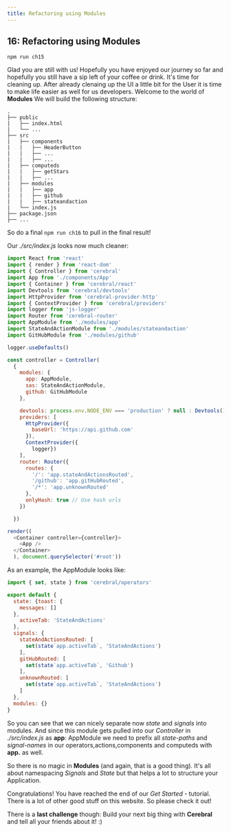 ```yaml
---
title: Refactoring using Modules
---
```


## 16: Refactoring using Modules

`npm run ch15`

Glad you are still with us! Hopefully you have enjoyed our journey so far and hopefully you still have a sip left of your coffee or drink.
It's time for cleaning up. After already clenaing up the UI a little bit for the User it is time to make life easier as well for us developers.
Welcome to the world of **Modules**
We will build the following structure:

```
.
├── public
|	├── index.html
|	└── ...
├── src
|	├── components
|	|	├── HeaderButton
|	|	├── ...
|	|	├── ...	
|	├── computeds	
|	|	├── getStars
|	|	├── ...
|	├── modules	
|	|	├── app
|	|	├── github
|	|	├── stateandaction
|	└── index.js
├── package.json
├── ...
```

So do a final `npm run ch16` to pull in the final result!

Our *./src/index.js* looks now much cleaner:
```js
import React from 'react'
import { render } from 'react-dom'
import { Controller } from 'cerebral'
import App from './components/App'
import { Container } from 'cerebral/react'
import Devtools from 'cerebral/devtools'
import HttpProvider from 'cerebral-provider-http'
import { ContextProvider } from 'cerebral/providers'
import logger from 'js-logger'
import Router from 'cerebral-router'
import AppModule from './modules/app'
import StateAndActionModule from './modules/stateandaction'
import GitHubModule from './modules/github'

logger.useDefaults()

const controller = Controller(
  {
    modules: {
      app: AppModule,
      sas: StateAndActionModule,
      github: GitHubModule
    },

    devtools: process.env.NODE_ENV === 'production' ? null : Devtools(),
    providers: [
      HttpProvider({
        baseUrl: 'https://api.github.com'
      }),
      ContextProvider({
        logger})
    ],
    router: Router({
      routes: {
        '/': 'app.stateAndActionsRouted',
        '/github': 'app.gitHubRouted',
        '/*': 'app.unknownRouted'
      },
      onlyHash: true // Use hash urls
    })

  })

render((
  <Container controller={controller}>
    <App />
  </Container>
  ), document.querySelector('#root'))

```

As an example, the AppModule looks like:

```js
import { set, state } from 'cerebral/operators'

export default {
  state: {toast: {
    messages: []
  },
    activeTab: 'StateAndActions'
  },
  signals: {
    stateAndActionsRouted: [
      set(state`app.activeTab`, 'StateAndActions')
    ],
    gitHubRouted: [
      set(state`app.activeTab`, 'Github')
    ],
    unknownRouted: [
      set(state`app.activeTab`, 'StateAndActions')
    ]
  },
  modules: {}
}
```

So you can see that we can nicely separate now *state* and *signals* into modules.
And since this module gets pulled into our *Controller* in *./src/index.js* as **app**: AppModule we need to prefix all *state-paths* and *signal-names* in our operators,actions,components and computeds with **app.** as well.

So there is no magic in **Modules** (and again, that is a good thing). It's all about namespacing *Signals* and *State* but that helps a lot to structure your Application.

Congratulations! You have reached the end of our *Get Started* - tutorial.
There is a lot of other good stuff on this website. So please check it out!

There is a **last challenge** though: Build your next big thing with **Cerebral** and tell all your friends about it! :)